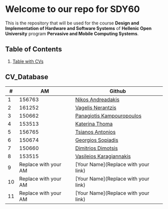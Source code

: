 # Welcome to our repo for SDY60

This is the repository that will be used for the course **Design and Implementation of Hardware and Software Systems** of **Hellenic Open University** program **Pervasive and Mobile Computing Systems**.

## Table of Contents

1. [Table with CVs](#cv_database)

## CV_Database


| # | AM | Github | 
| -- | -- | -- |
| 1 | 156763 | [Nikos Andreadakis](https://github.com/NikosAndreadakis) |
| 2 | 161252 | [Vagelis Nerantzis](https://github.com/vagelisNerantzis) |
| 3 | 150662 | [Panagiotis Kampouropoulos](https://github.com/panoskam) |
| 4 | 153513 | [Katerina Thoma](https:/github.com/Katethoma) |
| 5 | 156765 | [Tsianos Antonios](https://github.com/atsiano81) |
| 6 | 150674 | [Georgios Sopiadis](https://github.com/gsopy) |
| 7 | 150660 | [Dimitrios Dimotsis](https://github.com/dimidimots) |
| 8 | 153515 | [Vasileios Karagiannakis](https://github.com/vkaragia) |
| 9 | Replace with your AM | [Your Name](Replace with your link) |
| 10 | Replace with your AM | [Your Name](Replace with your link) |
| 11 | Replace with your AM | [Your Name](Replace with your link) |
